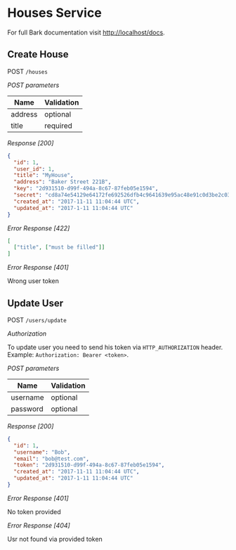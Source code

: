 # Houses Service

For full Bark documentation visit [http://localhost/docs](http://localhost/docs).

## Create House

POST `/houses`

*POST parameters*

Name         | Validation
------------ | -------------
address      | optional 
title        | required

*Response [200]*

```json
{
  "id": 1,
  "user_id": 1,
  "title": "MyHouse",
  "address": "Baker Street 221B",
  "key": "2d931510-d99f-494a-8c67-87feb05e1594",
  "secret": "cd8a74e54129e64172fe692526dfb4c9641639e95ac48e91c0d3be2c03a32e5c",
  "created_at": "2017-11-11 11:04:44 UTC",
  "updated_at": "2017-1-11 11:04:44 UTC"
}
```

*Error Response [422]*

```json
[
  ["title", ["must be filled"]]
]
```

*Error Response [401]*

Wrong user token

## Update User

POST `/users/update`

*Authorization*

To update user you need to send his token via `HTTP_AUTHORIZATION` header. Example:
`Authorization: Bearer <token>`.

*POST parameters*

Name         | Validation
------------ | -------------
username     | optional 
password     | optional

*Response [200]*

```json
{
  "id": 1,
  "username": "Bob",
  "email": "bob@test.com",
  "token": "2d931510-d99f-494a-8c67-87feb05e1594",
  "created_at": "2017-11-11 11:04:44 UTC",
  "updated_at": "2017-1-11 11:04:44 UTC"
}
```

*Error Response [401]*

No token provided

*Error Response [404]*

Usr not found via provided token

